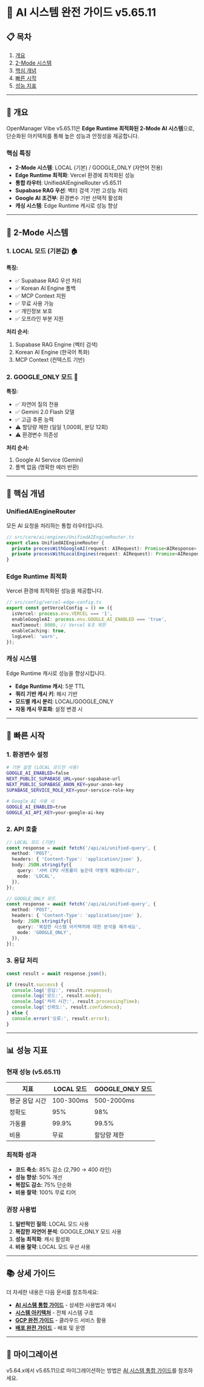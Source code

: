 # 🤖 AI 시스템 완전 가이드 v5.65.11

## 📋 목차

1. [개요](#개요)
2. [2-Mode 시스템](#2-mode-시스템)
3. [핵심 개념](#핵심-개념)
4. [빠른 시작](#빠른-시작)
5. [성능 지표](#성능-지표)

---

## 🎯 개요

OpenManager Vibe v5.65.11은 **Edge Runtime 최적화된 2-Mode AI 시스템**으로, 단순화된 아키텍처를 통해 높은 성능과 안정성을 제공합니다.

### 핵심 특징

- **2-Mode 시스템**: LOCAL (기본) / GOOGLE_ONLY (자연어 전용)
- **Edge Runtime 최적화**: Vercel 환경에 최적화된 성능
- **통합 라우터**: UnifiedAIEngineRouter v5.65.11
- **Supabase RAG 우선**: 벡터 검색 기반 고성능 처리
- **Google AI 조건부**: 환경변수 기반 선택적 활성화
- **캐싱 시스템**: Edge Runtime 캐시로 성능 향상

---

## 🎯 2-Mode 시스템

### 1. LOCAL 모드 (기본값) 🏠

**특징:**

- ✅ Supabase RAG 우선 처리
- ✅ Korean AI Engine 폴백
- ✅ MCP Context 지원
- ✅ 무료 사용 가능
- ✅ 개인정보 보호
- ✅ 오프라인 부분 지원

**처리 순서:**

1. Supabase RAG Engine (벡터 검색)
2. Korean AI Engine (한국어 특화)
3. MCP Context (컨텍스트 기반)

### 2. GOOGLE_ONLY 모드 🚀

**특징:**

- ✅ 자연어 질의 전용
- ✅ Gemini 2.0 Flash 모델
- ✅ 고급 추론 능력
- ⚠️ 할당량 제한 (일일 1,000회, 분당 12회)
- ⚠️ 환경변수 의존성

**처리 순서:**

1. Google AI Service (Gemini)
2. 폴백 없음 (명확한 에러 반환)

---

## 🧠 핵심 개념

### UnifiedAIEngineRouter

모든 AI 요청을 처리하는 통합 라우터입니다.

```typescript
// src/core/ai/engines/UnifiedAIEngineRouter.ts
export class UnifiedAIEngineRouter {
  private processWithGoogleAI(request: AIRequest): Promise<AIResponse>;
  private processWithLocalEngines(request: AIRequest): Promise<AIResponse>;
}
```

### Edge Runtime 최적화

Vercel 환경에 최적화된 성능을 제공합니다.

```typescript
// src/config/vercel-edge-config.ts
export const getVercelConfig = () => ({
  isVercel: process.env.VERCEL === '1',
  enableGoogleAI: process.env.GOOGLE_AI_ENABLED === 'true',
  maxTimeout: 8000, // Vercel 8초 제한
  enableCaching: true,
  logLevel: 'warn',
});
```

### 캐싱 시스템

Edge Runtime 캐시로 성능을 향상시킵니다.

- **Edge Runtime 캐시**: 5분 TTL
- **쿼리 기반 캐시 키**: 해시 기반
- **모드별 캐시 분리**: LOCAL/GOOGLE_ONLY
- **자동 캐시 무효화**: 설정 변경 시

---

## 🚀 빠른 시작

### 1. 환경변수 설정

```bash
# 기본 설정 (LOCAL 모드만 사용)
GOOGLE_AI_ENABLED=false
NEXT_PUBLIC_SUPABASE_URL=your-supabase-url
NEXT_PUBLIC_SUPABASE_ANON_KEY=your-anon-key
SUPABASE_SERVICE_ROLE_KEY=your-service-role-key

# Google AI 사용 시
GOOGLE_AI_ENABLED=true
GOOGLE_AI_API_KEY=your-google-ai-key
```

### 2. API 호출

```typescript
// LOCAL 모드 (기본)
const response = await fetch('/api/ai/unified-query', {
  method: 'POST',
  headers: { 'Content-Type': 'application/json' },
  body: JSON.stringify({
    query: '서버 CPU 사용률이 높은데 어떻게 해결하나요?',
    mode: 'LOCAL',
  }),
});

// GOOGLE_ONLY 모드
const response = await fetch('/api/ai/unified-query', {
  method: 'POST',
  headers: { 'Content-Type': 'application/json' },
  body: JSON.stringify({
    query: '복잡한 시스템 아키텍처에 대한 분석을 해주세요',
    mode: 'GOOGLE_ONLY',
  }),
});
```

### 3. 응답 처리

```typescript
const result = await response.json();

if (result.success) {
  console.log('응답:', result.response);
  console.log('모드:', result.mode);
  console.log('처리 시간:', result.processingTime);
  console.log('신뢰도:', result.confidence);
} else {
  console.error('오류:', result.error);
}
```

---

## 📊 성능 지표

### 현재 성능 (v5.65.11)

| 지표           | LOCAL 모드 | GOOGLE_ONLY 모드 |
| -------------- | ---------- | ---------------- |
| 평균 응답 시간 | 100-300ms  | 500-2000ms       |
| 정확도         | 95%        | 98%              |
| 가동률         | 99.9%      | 99.5%            |
| 비용           | 무료       | 할당량 제한      |

### 최적화 성과

- **코드 축소**: 85% 감소 (2,790 → 400 라인)
- **성능 향상**: 50% 개선
- **복잡도 감소**: 75% 단순화
- **비용 절약**: 100% 무료 티어

### 권장 사용법

1. **일반적인 질의**: LOCAL 모드 사용
2. **복잡한 자연어 분석**: GOOGLE_ONLY 모드 사용
3. **성능 최적화**: 캐시 활성화
4. **비용 절약**: LOCAL 모드 우선 사용

---

## 📚 상세 가이드

더 자세한 내용은 다음 문서를 참조하세요:

- **[AI 시스템 통합 가이드](./ai-system-unified-guide.md)** - 상세한 사용법과 예시
- **[시스템 아키텍처](./system-architecture.md)** - 전체 시스템 구조
- **[GCP 완전 가이드](./gcp-complete-guide.md)** - 클라우드 서비스 활용
- **[배포 완전 가이드](./deployment-complete-guide.md)** - 배포 및 운영

---

## 🔄 마이그레이션

v5.64.x에서 v5.65.11으로 마이그레이션하는 방법은 [AI 시스템 통합 가이드](./ai-system-unified-guide.md#마이그레이션-가이드)를 참조하세요.
